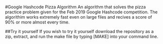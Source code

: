 #Google Hashcode Pizza Algorithm
  An algorithm that solves the pizza practice problem given for the Feb 2019 Google Hashcode competition. The algorithim works extremely fast even on large files and recives a score of 90% or more almost every time.
  
 ##Try it yourself
  If you wish to try it yourself download the repository as a zip, extract, and run the make file by typing [MAKE] into your command line.
